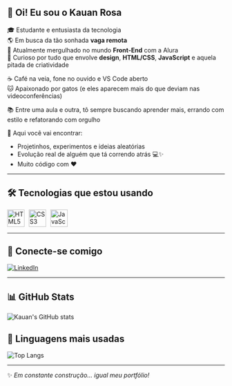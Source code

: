 ## 👋 Oi! Eu sou o Kauan Rosa

🎓 Estudante e entusiasta da tecnologia  
🌎 Em busca da tão sonhada **vaga remota**  
🚀 Atualmente mergulhado no mundo **Front-End** com a Alura  
🎨 Curioso por tudo que envolve **design**, **HTML/CSS**, **JavaScript** e aquela pitada de criatividade  

☕ Café na veia, fone no ouvido e VS Code aberto  
🐱 Apaixonado por gatos (e eles aparecem mais do que deviam nas videoconferências)

📚 Entre uma aula e outra, tô sempre buscando aprender mais, errando com estilo e refatorando com orgulho

🔧 Aqui você vai encontrar:
- Projetinhos, experimentos e ideias aleatórias
- Evolução real de alguém que tá correndo atrás 💻✨
- Muito código com ❤️

---

## 🛠️ Tecnologias que estou usando

<div style="display: flex; gap: 10px;">
  <img src="https://cdn.jsdelivr.net/gh/devicons/devicon/icons/html5/html5-original.svg" height="40" alt="HTML5"/>
  <img src="https://cdn.jsdelivr.net/gh/devicons/devicon/icons/css3/css3-original.svg" height="40" alt="CSS3"/>
  <img src="https://cdn.jsdelivr.net/gh/devicons/devicon/icons/javascript/javascript-original.svg" height="40" alt="JavaScript"/>
</div>

---

## 📲 Conecte-se comigo

[![LinkedIn](https://img.shields.io/badge/LinkedIn-Kauan%20Rosa-0A66C2?style=for-the-badge&logo=linkedin&logoColor=white)](https://www.linkedin.com/in/kauan-rosatec/)

---

## 📊 GitHub Stats

![Kauan's GitHub stats](https://github-readme-stats.vercel.app/api?username=kauanrosaworld&show_icons=true&theme=tokyonight)

## 🧠 Linguagens mais usadas

![Top Langs](https://github-readme-stats.vercel.app/api/top-langs/?username=kauanrosaworld&layout=compact&theme=tokyonight)

---

✨ *Em constante construção... igual meu portfólio!*
